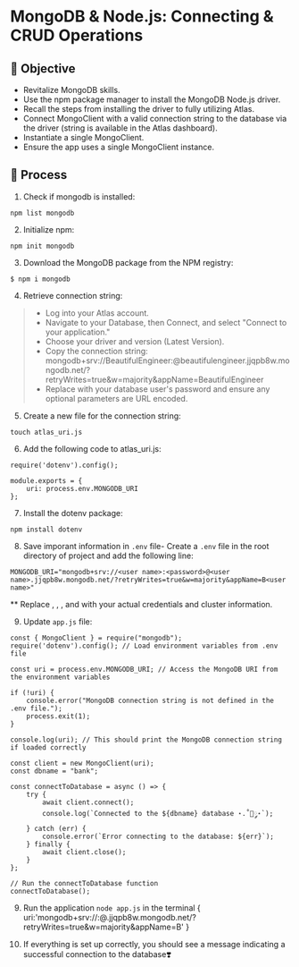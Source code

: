 # MongoDB & Node.js: Connecting & CRUD Operations

## 🎯 Objective

- Revitalize MongoDB skills.
- Use the npm package manager to install the MongoDB Node.js driver.
- Recall the steps from installing the driver to fully utilizing Atlas.
- Connect MongoClient with a valid connection string to the database via the driver (string is available in the Atlas dashboard).
- Instantiate a single MongoClient.
- Ensure the app uses a single MongoClient instance.

## 🔄 Process

1. Check if mongodb is installed:

```
npm list mongodb
```

2. Initialize npm:

```
npm init mongodb
```

3. Download the MongoDB package from the NPM registry:

```
$ npm i mongodb
```

4. Retrieve connection string:

> - Log into your Atlas account.
> - Navigate to your Database, then Connect, and select "Connect to your application."
> - Choose your driver and version (Latest Version).
> - Copy the connection string: mongodb+srv://BeautifulEngineer:<password>@beautifulengineer.jjqpb8w.mongodb.net/?retryWrites=true&w=majority&appName=BeautifulEngineer
> - Replace <password> with your database user's password and ensure any optional parameters are URL encoded.

5. Create a new file for the connection string:

```
touch atlas_uri.js
```

6. Add the following code to atlas_uri.js:

```
require('dotenv').config();

module.exports = {
    uri: process.env.MONGODB_URI
};
```

7. Install the dotenv package:

```
npm install dotenv
```

8. Save imporant information in `.env` file- Create a `.env` file in the root directory of project and add the following line:

```
MONGODB_URI="mongodb+srv://<user name>:<password>@<user name>.jjqpb8w.mongodb.net/?retryWrites=true&w=majority&appName=B<user name>"
```

\*\* Replace <username>, <password>, <cluster-address>, and <appname> with your actual credentials and cluster information.

9. Update `app.js` file:

```
const { MongoClient } = require("mongodb");
require('dotenv').config(); // Load environment variables from .env file

const uri = process.env.MONGODB_URI; // Access the MongoDB URI from the environment variables

if (!uri) {
    console.error("MongoDB connection string is not defined in the .env file.");
    process.exit(1);
}

console.log(uri); // This should print the MongoDB connection string if loaded correctly

const client = new MongoClient(uri);
const dbname = "bank";

const connectToDatabase = async () => {
    try {
        await client.connect();
        console.log(`Connected to the ${dbname} database ⋆.˚🦋༘⋆`);
    } catch (err) {
        console.error(`Error connecting to the database: ${err}`);
    } finally {
        await client.close();
    }
};

// Run the connectToDatabase function
connectToDatabase();
```

9. Run the application `node app.js` in the terminal
   {
   uri:'mongodb+srv://<user name>:<password>@<user name>.jjqpb8w.mongodb.net/?retryWrites=true&w=majority&appName=B<user name>'
   }

10. If everything is set up correctly, you should see a message indicating a successful connection to the database❣️
